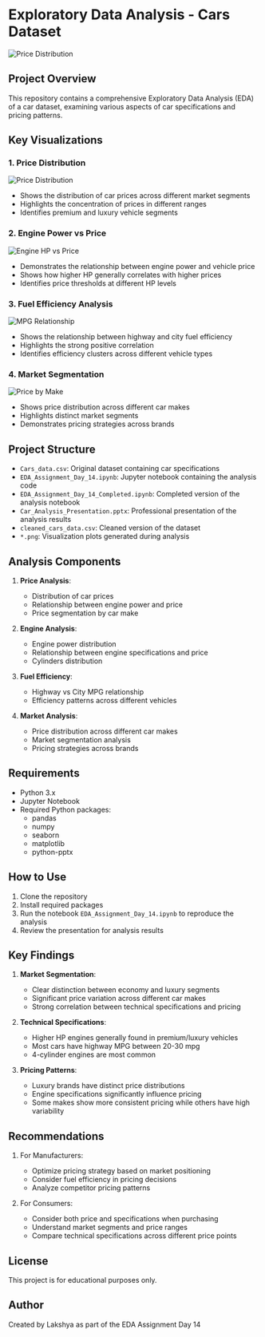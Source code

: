 # Exploratory Data Analysis - Cars Dataset

![Price Distribution](https://raw.githubusercontent.com/lakshya189/Exploratory-Data-Analysis-Cars-Dataset-Assignment/master/visualization/price_distribution.png)

## Project Overview
This repository contains a comprehensive Exploratory Data Analysis (EDA) of a car dataset, examining various aspects of car specifications and pricing patterns.

## Key Visualizations

### 1. Price Distribution
![Price Distribution](https://raw.githubusercontent.com/lakshya189/Exploratory-Data-Analysis-Cars-Dataset-Assignment/master/visualization/price_distribution.png)
- Shows the distribution of car prices across different market segments
- Highlights the concentration of prices in different ranges
- Identifies premium and luxury vehicle segments

### 2. Engine Power vs Price
![Engine HP vs Price](https://raw.githubusercontent.com/lakshya189/Exploratory-Data-Analysis-Cars-Dataset-Assignment/master/visualization/hp_vs_price.png)
- Demonstrates the relationship between engine power and vehicle price
- Shows how higher HP generally correlates with higher prices
- Identifies price thresholds at different HP levels

### 3. Fuel Efficiency Analysis
![MPG Relationship](https://raw.githubusercontent.com/lakshya189/Exploratory-Data-Analysis-Cars-Dataset-Assignment/master/visualization/mpg_relationship.png)
- Shows the relationship between highway and city fuel efficiency
- Highlights the strong positive correlation
- Identifies efficiency clusters across different vehicle types

### 4. Market Segmentation
![Price by Make](https://raw.githubusercontent.com/lakshya189/Exploratory-Data-Analysis-Cars-Dataset-Assignment/master/visualization/price_by_make.png)
- Shows price distribution across different car makes
- Highlights distinct market segments
- Demonstrates pricing strategies across brands

## Project Structure

- `Cars_data.csv`: Original dataset containing car specifications
- `EDA_Assignment_Day_14.ipynb`: Jupyter notebook containing the analysis code
- `EDA_Assignment_Day_14_Completed.ipynb`: Completed version of the analysis notebook
- `Car_Analysis_Presentation.pptx`: Professional presentation of the analysis results
- `cleaned_cars_data.csv`: Cleaned version of the dataset
- `*.png`: Visualization plots generated during analysis

## Analysis Components

1. **Price Analysis**:
   - Distribution of car prices
   - Relationship between engine power and price
   - Price segmentation by car make

2. **Engine Analysis**:
   - Engine power distribution
   - Relationship between engine specifications and price
   - Cylinders distribution

3. **Fuel Efficiency**:
   - Highway vs City MPG relationship
   - Efficiency patterns across different vehicles

4. **Market Analysis**:
   - Price distribution across different car makes
   - Market segmentation analysis
   - Pricing strategies across brands

## Requirements

- Python 3.x
- Jupyter Notebook
- Required Python packages:
  - pandas
  - numpy
  - seaborn
  - matplotlib
  - python-pptx

## How to Use

1. Clone the repository
2. Install required packages
3. Run the notebook `EDA_Assignment_Day_14.ipynb` to reproduce the analysis
4. Review the presentation for analysis results

## Key Findings

1. **Market Segmentation**:
   - Clear distinction between economy and luxury segments
   - Significant price variation across different car makes
   - Strong correlation between technical specifications and pricing

2. **Technical Specifications**:
   - Higher HP engines generally found in premium/luxury vehicles
   - Most cars have highway MPG between 20-30 mpg
   - 4-cylinder engines are most common

3. **Pricing Patterns**:
   - Luxury brands have distinct price distributions
   - Engine specifications significantly influence pricing
   - Some makes show more consistent pricing while others have high variability

## Recommendations

1. For Manufacturers:
   - Optimize pricing strategy based on market positioning
   - Consider fuel efficiency in pricing decisions
   - Analyze competitor pricing patterns

2. For Consumers:
   - Consider both price and specifications when purchasing
   - Understand market segments and price ranges
   - Compare technical specifications across different price points

## License

This project is for educational purposes only.

## Author

Created by Lakshya as part of the EDA Assignment Day 14
